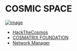 # COSMIC SPACE 

[![image](https://user-images.githubusercontent.com/37987346/101999396-a37e4380-3caa-11eb-8cc6-e61fb53c7855.png)](http://shapereality.innerinetcompany.hns.to/)

- [HackTheCosmos](http://comicspace.hackthecosmos/) 
- [COSMATRIX FOUNDATION](http://binnerspace.cosmatrixfoundation/)
- [Network Manager](http://admin.networkmanager/)
